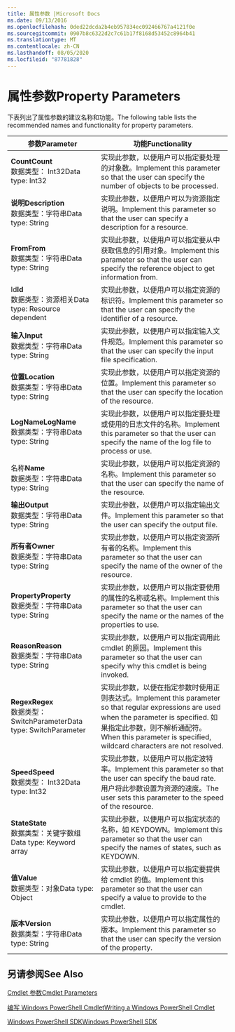 ```yaml
---
title: 属性参数 |Microsoft Docs
ms.date: 09/13/2016
ms.openlocfilehash: 0ded22dcda2b4eb957834ec092466767a4121f0e
ms.sourcegitcommit: 0907b8c6322d2c7c61b17f8168d53452c8964b41
ms.translationtype: MT
ms.contentlocale: zh-CN
ms.lasthandoff: 08/05/2020
ms.locfileid: "87781828"
---
```

# <a name="property-parameters"></a><span data-ttu-id="76a99-102">属性参数</span><span class="sxs-lookup"><span data-stu-id="76a99-102">Property Parameters</span></span>

<span data-ttu-id="76a99-103">下表列出了属性参数的建议名称和功能。</span><span class="sxs-lookup"><span data-stu-id="76a99-103">The following table lists the recommended names and functionality for property parameters.</span></span>

|<span data-ttu-id="76a99-104">参数</span><span class="sxs-lookup"><span data-stu-id="76a99-104">Parameter</span></span>|<span data-ttu-id="76a99-105">功能</span><span class="sxs-lookup"><span data-stu-id="76a99-105">Functionality</span></span>|
|---|---|
|<span data-ttu-id="76a99-106">**Count**</span><span class="sxs-lookup"><span data-stu-id="76a99-106">**Count**</span></span><br><span data-ttu-id="76a99-107">数据类型： Int32</span><span class="sxs-lookup"><span data-stu-id="76a99-107">Data type: Int32</span></span>|<span data-ttu-id="76a99-108">实现此参数，以便用户可以指定要处理的对象数。</span><span class="sxs-lookup"><span data-stu-id="76a99-108">Implement this parameter so that the user can specify the number of objects to be processed.</span></span>|
|<span data-ttu-id="76a99-109">**说明**</span><span class="sxs-lookup"><span data-stu-id="76a99-109">**Description**</span></span><br><span data-ttu-id="76a99-110">数据类型：字符串</span><span class="sxs-lookup"><span data-stu-id="76a99-110">Data type: String</span></span>|<span data-ttu-id="76a99-111">实现此参数，以便用户可以为资源指定说明。</span><span class="sxs-lookup"><span data-stu-id="76a99-111">Implement this parameter so that the user can specify a description for a resource.</span></span>|
|<span data-ttu-id="76a99-112">**From**</span><span class="sxs-lookup"><span data-stu-id="76a99-112">**From**</span></span><br><span data-ttu-id="76a99-113">数据类型：字符串</span><span class="sxs-lookup"><span data-stu-id="76a99-113">Data type: String</span></span>|<span data-ttu-id="76a99-114">实现此参数，以便用户可以指定要从中获取信息的引用对象。</span><span class="sxs-lookup"><span data-stu-id="76a99-114">Implement this parameter so that the user can specify the reference object to get information from.</span></span>|
|<span data-ttu-id="76a99-115">Id</span><span class="sxs-lookup"><span data-stu-id="76a99-115">**Id**</span></span><br><span data-ttu-id="76a99-116">数据类型：资源相关</span><span class="sxs-lookup"><span data-stu-id="76a99-116">Data type: Resource dependent</span></span>|<span data-ttu-id="76a99-117">实现此参数，以便用户可以指定资源的标识符。</span><span class="sxs-lookup"><span data-stu-id="76a99-117">Implement this parameter so that the user can specify the identifier of a resource.</span></span>|
|<span data-ttu-id="76a99-118">**输入**</span><span class="sxs-lookup"><span data-stu-id="76a99-118">**Input**</span></span><br><span data-ttu-id="76a99-119">数据类型：字符串</span><span class="sxs-lookup"><span data-stu-id="76a99-119">Data type: String</span></span>|<span data-ttu-id="76a99-120">实现此参数，以便用户可以指定输入文件规范。</span><span class="sxs-lookup"><span data-stu-id="76a99-120">Implement this parameter so that the user can specify the input file specification.</span></span>|
|<span data-ttu-id="76a99-121">**位置**</span><span class="sxs-lookup"><span data-stu-id="76a99-121">**Location**</span></span><br><span data-ttu-id="76a99-122">数据类型：字符串</span><span class="sxs-lookup"><span data-stu-id="76a99-122">Data type: String</span></span>|<span data-ttu-id="76a99-123">实现此参数，以便用户可以指定资源的位置。</span><span class="sxs-lookup"><span data-stu-id="76a99-123">Implement this parameter so that the user can specify the location of the resource.</span></span>|
|<span data-ttu-id="76a99-124">**LogName**</span><span class="sxs-lookup"><span data-stu-id="76a99-124">**LogName**</span></span><br><span data-ttu-id="76a99-125">数据类型：字符串</span><span class="sxs-lookup"><span data-stu-id="76a99-125">Data type: String</span></span>|<span data-ttu-id="76a99-126">实现此参数，以便用户可以指定要处理或使用的日志文件的名称。</span><span class="sxs-lookup"><span data-stu-id="76a99-126">Implement this parameter so that the user can specify the name of the log file to process or use.</span></span>|
|<span data-ttu-id="76a99-127">名称</span><span class="sxs-lookup"><span data-stu-id="76a99-127">**Name**</span></span><br><span data-ttu-id="76a99-128">数据类型：字符串</span><span class="sxs-lookup"><span data-stu-id="76a99-128">Data type: String</span></span>|<span data-ttu-id="76a99-129">实现此参数，以便用户可以指定资源的名称。</span><span class="sxs-lookup"><span data-stu-id="76a99-129">Implement this parameter so that the user can specify the name of the resource.</span></span>|
|<span data-ttu-id="76a99-130">**输出**</span><span class="sxs-lookup"><span data-stu-id="76a99-130">**Output**</span></span><br><span data-ttu-id="76a99-131">数据类型：字符串</span><span class="sxs-lookup"><span data-stu-id="76a99-131">Data type: String</span></span>|<span data-ttu-id="76a99-132">实现此参数，以便用户可以指定输出文件。</span><span class="sxs-lookup"><span data-stu-id="76a99-132">Implement this parameter so that the user can specify the output file.</span></span>|
|<span data-ttu-id="76a99-133">**所有者**</span><span class="sxs-lookup"><span data-stu-id="76a99-133">**Owner**</span></span><br><span data-ttu-id="76a99-134">数据类型：字符串</span><span class="sxs-lookup"><span data-stu-id="76a99-134">Data type: String</span></span>|<span data-ttu-id="76a99-135">实现此参数，以便用户可以指定资源所有者的名称。</span><span class="sxs-lookup"><span data-stu-id="76a99-135">Implement this parameter so that the user can specify the name of the owner of the resource.</span></span>|
|<span data-ttu-id="76a99-136">**Property**</span><span class="sxs-lookup"><span data-stu-id="76a99-136">**Property**</span></span><br><span data-ttu-id="76a99-137">数据类型：字符串</span><span class="sxs-lookup"><span data-stu-id="76a99-137">Data type: String</span></span>|<span data-ttu-id="76a99-138">实现此参数，以便用户可以指定要使用的属性的名称或名称。</span><span class="sxs-lookup"><span data-stu-id="76a99-138">Implement this parameter so that the user can specify the name or the names of the properties to use.</span></span>|
|<span data-ttu-id="76a99-139">**Reason**</span><span class="sxs-lookup"><span data-stu-id="76a99-139">**Reason**</span></span><br><span data-ttu-id="76a99-140">数据类型：字符串</span><span class="sxs-lookup"><span data-stu-id="76a99-140">Data type: String</span></span>|<span data-ttu-id="76a99-141">实现此参数，以便用户可以指定调用此 cmdlet 的原因。</span><span class="sxs-lookup"><span data-stu-id="76a99-141">Implement this parameter so that the user can specify why this cmdlet is being invoked.</span></span>|
|<span data-ttu-id="76a99-142">**Regex**</span><span class="sxs-lookup"><span data-stu-id="76a99-142">**Regex**</span></span><br><span data-ttu-id="76a99-143">数据类型： SwitchParameter</span><span class="sxs-lookup"><span data-stu-id="76a99-143">Data type: SwitchParameter</span></span>|<span data-ttu-id="76a99-144">实现此参数，以便在指定参数时使用正则表达式。</span><span class="sxs-lookup"><span data-stu-id="76a99-144">Implement this parameter so that regular expressions are used when the parameter is specified.</span></span> <span data-ttu-id="76a99-145">如果指定此参数，则不解析通配符。</span><span class="sxs-lookup"><span data-stu-id="76a99-145">When this parameter is specified, wildcard characters are not resolved.</span></span>|
|<span data-ttu-id="76a99-146">**Speed**</span><span class="sxs-lookup"><span data-stu-id="76a99-146">**Speed**</span></span><br><span data-ttu-id="76a99-147">数据类型： Int32</span><span class="sxs-lookup"><span data-stu-id="76a99-147">Data type: Int32</span></span>|<span data-ttu-id="76a99-148">实现此参数，以便用户可以指定波特率。</span><span class="sxs-lookup"><span data-stu-id="76a99-148">Implement this parameter so that the user can specify the baud rate.</span></span> <span data-ttu-id="76a99-149">用户将此参数设置为资源的速度。</span><span class="sxs-lookup"><span data-stu-id="76a99-149">The user sets this parameter to the speed of the resource.</span></span>|
|<span data-ttu-id="76a99-150">**State**</span><span class="sxs-lookup"><span data-stu-id="76a99-150">**State**</span></span><br><span data-ttu-id="76a99-151">数据类型：关键字数组</span><span class="sxs-lookup"><span data-stu-id="76a99-151">Data type: Keyword array</span></span>|<span data-ttu-id="76a99-152">实现此参数，以便用户可以指定状态的名称，如 KEYDOWN。</span><span class="sxs-lookup"><span data-stu-id="76a99-152">Implement this parameter so that the user can specify the names of states, such as KEYDOWN.</span></span>|
|<span data-ttu-id="76a99-153">**值**</span><span class="sxs-lookup"><span data-stu-id="76a99-153">**Value**</span></span><br><span data-ttu-id="76a99-154">数据类型：对象</span><span class="sxs-lookup"><span data-stu-id="76a99-154">Data type: Object</span></span>|<span data-ttu-id="76a99-155">实现此参数，以便用户可以指定要提供给 cmdlet 的值。</span><span class="sxs-lookup"><span data-stu-id="76a99-155">Implement this parameter so that the user can  specify a value to provide to the cmdlet.</span></span>|
|<span data-ttu-id="76a99-156">**版本**</span><span class="sxs-lookup"><span data-stu-id="76a99-156">**Version**</span></span><br><span data-ttu-id="76a99-157">数据类型：字符串</span><span class="sxs-lookup"><span data-stu-id="76a99-157">Data type: String</span></span>|<span data-ttu-id="76a99-158">实现此参数，以便用户可以指定属性的版本。</span><span class="sxs-lookup"><span data-stu-id="76a99-158">Implement this parameter so that the user can specify the version of the property.</span></span>|

## <a name="see-also"></a><span data-ttu-id="76a99-159">另请参阅</span><span class="sxs-lookup"><span data-stu-id="76a99-159">See Also</span></span>

[<span data-ttu-id="76a99-160">Cmdlet 参数</span><span class="sxs-lookup"><span data-stu-id="76a99-160">Cmdlet Parameters</span></span>](./cmdlet-parameters.md)

[<span data-ttu-id="76a99-161">编写 Windows PowerShell Cmdlet</span><span class="sxs-lookup"><span data-stu-id="76a99-161">Writing a Windows PowerShell Cmdlet</span></span>](./writing-a-windows-powershell-cmdlet.md)

[<span data-ttu-id="76a99-162">Windows PowerShell SDK</span><span class="sxs-lookup"><span data-stu-id="76a99-162">Windows PowerShell SDK</span></span>](../windows-powershell-reference.md)
